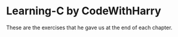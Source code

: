 # Learning-C by CodeWithHarry

These are the exercises that he gave us at the end of each chapter.

